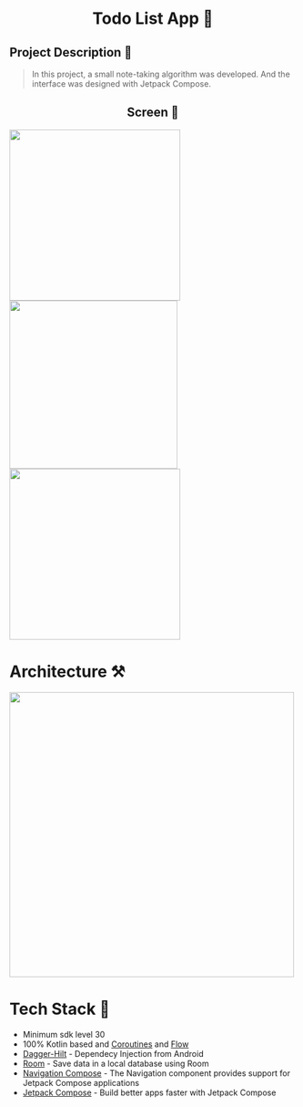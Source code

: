 <h1 align="center">Todo List App 📓</h1>

<h2>
  Project Description 📖
</h2>

> In this project, a small note-taking algorithm was developed. And the interface was designed with Jetpack Compose.


<h2 align="center">Screen 📱</h2>

<div>
  <img src="https://github.com/KyneticHaze/Todo_List_App/assets/120178827/b60d51fe-c355-4013-a9ea-9089f83dbb7b" width="300">
  <img src="https://github.com/KyneticHaze/Todo_List_App/assets/120178827/236c5cf4-7582-418d-8124-9860131a9e66" width="295">
  <img src="https://github.com/KyneticHaze/Todo_List_App/assets/120178827/37422662-239b-4fc9-b290-b96f1c3c2522" width="300">
</div>

# Architecture ⚒️

<img src="https://camo.githubusercontent.com/deaeaf9b2355fae87508cca9d9396200f4094ffd5bc17b018d8c828ac16ca586/68747470733a2f2f63646e2e6861636b65726e6f6f6e2e636f6d2f696d616765732f677a6234777050717530593376546d6b756278585879786f544b66322d3336623374776c2e6a706567" width="500">

# Tech Stack 💎
- Minimum sdk level 30
- 100% Kotlin based and [Coroutines](https://developer.android.com/kotlin/coroutines?hl=tr) and [Flow](https://developer.android.com/kotlin/flow?hl=tr)
- [Dagger-Hilt](https://developer.android.com/training/dependency-injection/hilt-android?hl=tr) - Dependecy Injection from Android
- [Room](https://developer.android.com/training/data-storage/room#groovy) - Save data in a local database using Room
- [Navigation Compose](https://developer.android.com/jetpack/compose/navigation) - The Navigation component provides support for Jetpack Compose applications
- [Jetpack Compose](https://developer.android.com/jetpack/compose) - Build better apps faster with Jetpack Compose

